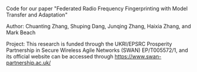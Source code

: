 Code for our paper "Federated Radio Frequency Fingerprinting with Model Transfer and Adaptation"

Author: Chuanting Zhang, Shuping Dang, Junqing Zhang, Haixia Zhang, and Mark Beach

Project: This research is funded through the UKRI/EPSRC Prosperity Partnership in Secure Wireless Agile Networks (SWAN) EP/T005572/1, and its official website can be accessed through https://www.swan-partnership.ac.uk/
